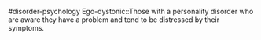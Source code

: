 #disorder-psychology 
Ego-dystonic::Those with a personality disorder who are aware they have a problem and tend to be distressed by their symptoms. 